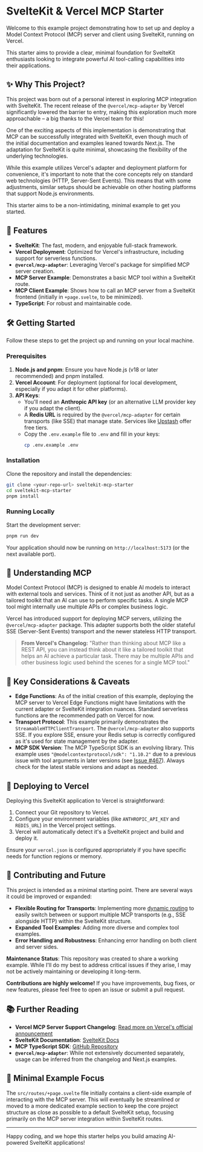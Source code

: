 # SvelteKit & Vercel MCP Starter

Welcome to this example project demonstrating how to set up and deploy a Model Context Protocol (MCP) server and client using SvelteKit, running on Vercel.

This starter aims to provide a clear, minimal foundation for SvelteKit enthusiasts looking to integrate powerful AI tool-calling capabilities into their applications.

## ✨ Why This Project?

This project was born out of a personal interest in exploring MCP integration with SvelteKit. The recent release of the `@vercel/mcp-adapter` by Vercel significantly lowered the barrier to entry, making this exploration much more approachable – a big thanks to the Vercel team for this!

One of the exciting aspects of this implementation is demonstrating that MCP can be successfully integrated with SvelteKit, even though much of the initial documentation and examples leaned towards Next.js. The adaptation for SvelteKit is quite minimal, showcasing the flexibility of the underlying technologies.

While this example utilizes Vercel's adapter and deployment platform for convenience, it's important to note that the core concepts rely on standard web technologies (HTTP, Server-Sent Events). This means that with some adjustments, similar setups should be achievable on other hosting platforms that support Node.js environments.

This starter aims to be a non-intimidating, minimal example to get you started.

## 🌟 Features

*   **SvelteKit**: The fast, modern, and enjoyable full-stack framework.
*   **Vercel Deployment**: Optimized for Vercel's infrastructure, including support for serverless functions.
*   **`@vercel/mcp-adapter`**: Leveraging Vercel's package for simplified MCP server creation.
*   **MCP Server Example**: Demonstrates a basic MCP tool within a SvelteKit route.
*   **MCP Client Example**: Shows how to call an MCP server from a SvelteKit frontend (initially in `+page.svelte`, to be minimized).
*   **TypeScript**: For robust and maintainable code.

## 🛠️ Getting Started

Follow these steps to get the project up and running on your local machine.

### Prerequisites

1.  **Node.js and pnpm**: Ensure you have Node.js (v18 or later recommended) and pnpm installed.
2.  **Vercel Account**: For deployment (optional for local development, especially if you adapt it for other platforms).
3.  **API Keys**:
    *   You'll need an **Anthropic API key** (or an alternative LLM provider key if you adapt the client).
    *   A **Redis URL** is required by the `@vercel/mcp-adapter` for certain transports (like SSE) that manage state. Services like [Upstash](https://upstash.com/) offer free tiers.
    *   Copy the `.env.example` file to `.env` and fill in your keys:
        ```bash
        cp .env.example .env
        ```

### Installation

Clone the repository and install the dependencies:

```bash
git clone <your-repo-url> sveltekit-mcp-starter
cd sveltekit-mcp-starter
pnpm install
```

### Running Locally

Start the development server:

```bash
pnpm run dev
```

Your application should now be running on `http://localhost:5173` (or the next available port).

## 🧠 Understanding MCP

Model Context Protocol (MCP) is designed to enable AI models to interact with external tools and services. Think of it not just as another API, but as a tailored toolkit that an AI can use to perform specific tasks. A single MCP tool might internally use multiple APIs or complex business logic.

Vercel has introduced support for deploying MCP servers, utilizing the `@vercel/mcp-adapter` package. This adapter supports both the older stateful SSE (Server-Sent Events) transport and the newer stateless HTTP transport.

> **From Vercel's Changelog:**
> "Rather than thinking about MCP like a REST API, you can instead think about it like a tailored toolkit that helps an AI achieve a particular task. There may be multiple APIs and other business logic used behind the scenes for a single MCP tool."

## 📝 Key Considerations & Caveats

*   **Edge Functions**: As of the initial creation of this example, deploying the MCP server to Vercel Edge Functions might have limitations with the current adapter or SvelteKit integration nuances. Standard serverless functions are the recommended path on Vercel for now.
*   **Transport Protocol**: This example primarily demonstrates the `StreamableHTTPClientTransport`. The `@vercel/mcp-adapter` also supports SSE. If you explore SSE, ensure your Redis setup is correctly configured as it's used for state management by the adapter.
*   **MCP SDK Version**: The MCP TypeScript SDK is an evolving library. This example uses `"@modelcontextprotocol/sdk": "1.10.2"` due to a previous issue with tool arguments in later versions (see [Issue #467](https://github.com/modelcontextprotocol/typescript-sdk/issues/467)). Always check for the latest stable versions and adapt as needed.

## 🚀 Deploying to Vercel

Deploying this SvelteKit application to Vercel is straightforward:

1.  Connect your Git repository to Vercel.
2.  Configure your environment variables (like `ANTHROPIC_API_KEY` and `REDIS_URL`) in the Vercel project settings.
3.  Vercel will automatically detect it's a SvelteKit project and build and deploy it.

Ensure your `vercel.json` is configured appropriately if you have specific needs for function regions or memory.

## 🤝 Contributing and Future

This project is intended as a minimal starting point. There are several ways it could be improved or expanded:

*   **Flexible Routing for Transports**: Implementing more [dynamic routing](https://svelte.dev/docs/kit/advanced-routing#Matching) to easily switch between or support multiple MCP transports (e.g., SSE alongside HTTP) within the SvelteKit structure.
*   **Expanded Tool Examples**: Adding more diverse and complex tool examples.
*   **Error Handling and Robustness**: Enhancing error handling on both client and server sides.

**Maintenance Status**: This repository was created to share a working example. While I'll do my best to address critical issues if they arise, I may not be actively maintaining or developing it long-term. 

**Contributions are highly welcome!** If you have improvements, bug fixes, or new features, please feel free to open an issue or submit a pull request.

## 📚 Further Reading

*   **Vercel MCP Server Support Changelog**: [Read more on Vercel's official announcement](https://vercel.com/changelog/mcp-server-support-on-vercel)
*   **SvelteKit Documentation**: [SvelteKit Docs](https://kit.svelte.dev/docs)
*   **MCP TypeScript SDK**: [GitHub Repository](https://github.com/modelcontextprotocol/typescript-sdk)
*   **`@vercel/mcp-adapter`**: While not extensively documented separately, usage can be inferred from the changelog and Next.js examples.

## 🧹 Minimal Example Focus

The `src/routes/+page.svelte` file initially contains a client-side example of interacting with the MCP server. This will eventually be streamlined or moved to a more dedicated example section to keep the core project structure as close as possible to a default SvelteKit setup, focusing primarily on the MCP server integration within SvelteKit routes.

---

Happy coding, and we hope this starter helps you build amazing AI-powered SvelteKit applications!
